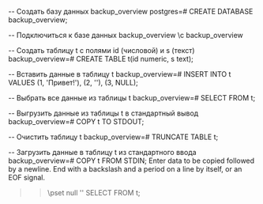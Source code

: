 -- Создать базу данных backup_overview
postgres=# CREATE DATABASE backup_overview;

-- Подключиться к базе данных backup_overview
\c backup_overview

-- Создать таблицу t с полями id (числовой) и s (текст)
backup_overview=# CREATE TABLE t(id numeric, s text);

-- Вставить данные в таблицу t
backup_overview=# INSERT INTO t VALUES (1, 'Привет!'), (2, ''), (3, NULL);

-- Выбрать все данные из таблицы t
backup_overview=# SELECT  FROM t;

-- Выгрузить данные из таблицы t в стандартный вывод
backup_overview=# COPY t TO STDOUT;

-- Очистить таблицу t
backup_overview=# TRUNCATE TABLE t;

-- Загрузить данные в таблицу t из стандартного ввода
backup_overview=# COPY t FROM STDIN;
Enter data to be copied followed by a newline. End with a backslash and
a period on a line by itself, or an EOF signal.
>> \pset null '<null>'
>> SELECT  FROM t;
```